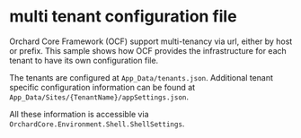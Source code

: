 # multi tenant configuration file

Orchard Core Framework (OCF) support multi-tenancy via url, either by host or prefix. This sample shows how OCF provides the infrastructure for each tenant to have its own configuration file.

The tenants are configured at `App_Data/tenants.json`. Additional tenant specific configuration information can be found at `App_Data/Sites/{TenantName}/appSettings.json`.

All these information is accessible via `OrchardCore.Environment.Shell.ShellSettings`.
